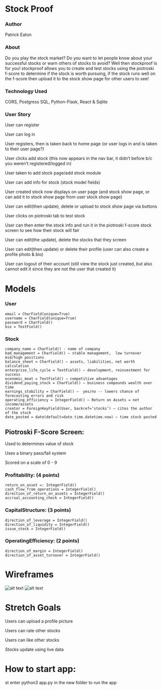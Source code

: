 # Stock Proof 

### Author
Patrick Eaton

### About
Do you play the stock market? Do you want to let people know about your successful stocks or warn others of stocks to avoid? Well then stockproof is for you! stockproof allows you to create and test stocks using the piotroski f-score to determine if the stock is worth pursuing, if the stock runs well on the f-score then upload it to the stock show page for other users to see!


### Technology Used
CORS, Postgress SQL, Python-Flask, React & Sqlite

### User Story
User can register

User can log in

User registers, then is taken back to home page (or user logs in and is taken to their user page?)

User clicks add stock (this now appears in the nav bar, it didn’t before b/c you weren’t registered/logged in)

User taken to add stock page/add stock module

User can add info for stock (stock model fields)

User created stock now displays on user page (and stock show page, or can add it to stock show page from user stock show page)

User can edit(then update), delete or upload to stock show page via buttons

User clicks on piotroski tab to test stock

User can then enter the stock info and run it in the piotroski f-score stock screen to see how their stock will fair

User can edit(the update), delete the stocks that they screen

User can edit(then update) or delete their profile (user can also create a profile photo & bio)

User can logout of their account (still view the stock just created, but also cannot edit it since they are not the user that created it)

# Models 
### User
	email = CharField(unique=True)
	username = CharField(unique=True)
	password = CharField()
	bio = TextField()

### Stock
	company_name = CharField() - name of company
	bad_management = CharField() – stable management,  low turnover mid/high positions
	balance_sheet = CharField() – assets, liabilities, net worth calculation	
	enterprise_life_cycle = TextField() – development, reinvestment for success		
	economic_moat = TextField() – competitive advantages	
	dividend_paying_stock = CharField() – business compounds wealth over time	
	earnings_stability = CharField() –  yes/no -- lowers chance of forecasting errors and risk	
	operating_efficiency = IntegerField() – Return on Assets = net income/assets
	creator = ForeignKeyField(User, backref=’stocks’) – cites the author of the stock
	date_posted = date(default=date.time.datetime.now) – time stock posted

## Piotroski F-Score Screen:  
Used to determines value of stock

Uses a binary pass/fail system 

Scored on a scale of 0 - 9

### Profitability: (4 points)
	return_on_asset =: IntegerField() 
	cash_flow_from_operations = IntegerField() 
	direction_of_return_on_assets = IntegerField() 
	accrual_accounting_check = IntegerField() 

### CapitalStructure: (3 points)
	direction_of_leverage = IntegerField() 
	direction_of_liquidity = IntegerField()  
	issue_stock = IntegerField()  	
	
### OperatingEfficiency: (2 points)
	direction_of_margin = IntegerField()  
	direction_of_asset_turnover = IntegerField()


# Wireframes
![alt text](https://i.imgur.com/59QTTcu.jpg)
![alt text](https://i.imgur.com/m9lR93B.jpg)

# Stretch Goals
Users can upload a profile picture

Users can rate other stocks

Users can like other stocks

Stocks update using live data

# How to start app:
st enter python3 app.py in the new folder to run the app


